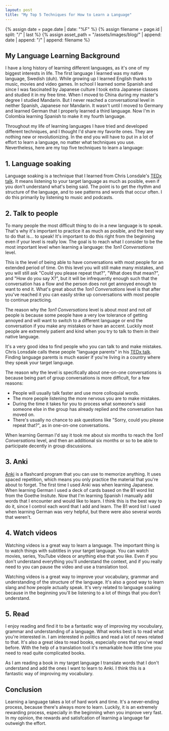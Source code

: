 ```yaml
---
layout: post
title: "My Top 5 Techniques for How to Learn a Language"
---
```


{% assign date = page.date | date: "%F" %}
{% assign filename = page.id | split: "/" | last %}
{% assign asset_path = "/assets/images/blog/" | append: date | append: "/" | append: filename %}

## My Language Learning Background

I have a long history of learning different languages, as it's one of my biggest interests in life. The first language I learned was my native language, Swedish (duh). While growing up I learned English thanks to music, movies and video games. In school I learned some Spanish and since I was fascinated by Japanese culture I took extra Japanese classes and studied it in my free time. When I moved to China during my master's degree I studied Mandarin. But I never reached a conversational level in neither Spanish, Japanese nor Mandarin. It wasn't until I moved to Germany and learned German that I properly learned a third language. Now I'm in Colombia learning Spanish to make it my fourth language.

Throughout my life of learning languages I have tried and developed different techniques, and I thought I'd share my favorite ones. They are nothing new or revolutionizing. In the end you will have to put in a lot of effort to learn a language, no matter what techniques you use. Nevertheless, here are my top five techniques to learn a language:

## 1. Language soaking
Language soaking is a technique that I learned from Chris Lonsdale's [TEDx talk](https://www.youtube.com/watch?v=d0yGdNEWdn0). It means listening to your target language as much as posible, even if you don't understand what's being said. The point is to get the rhythm and structure of the language, and to see patterns and words that occur often. I do this primarily by listening to music and podcasts.

## 2. Talk to people
To many people the most difficult thing to do in a new language is to speak. That's why it's important to practice it as much as posible, and the best way to do that is... to speak! It's important to do this right from the beginning even if your level is really low. The goal is to reach what I consider to be the most important level when learning a language: the *1on1 Conversations* level.

This is the level of being able to have conversations with most people for an extended period of time. On this level you will still make many mistakes, and you will still ask "Could you please repeat that?", "What does that mean?", and "How do you say X?", but it will be infrequently enough such that the conversation has a flow and the person does not get annoyed enough to want to end it. What's great about the *1on1 Conversations* level is that after you've reached it you can easily strike up conversations with most people to continue practicing.

The reason why the *1on1 Conversations* level is about *most* and not *all* people is because some people have a very low tolerance of getting annoyed and will want to switch to a different language or end the conversation if you make any mistakes or have an accent. Luckily most people are extremely patient and kind when you try to talk to them in their native language.

It's a very good idea to find people who you can talk to and make mistakes. Chris Lonsdale calls these people "language parents" in his [TEDx talk](https://www.youtube.com/watch?v=d0yGdNEWdn0). Finding language parents is much easier if you're living in a country where they speak your target language.

The reason why the level is specifically about one-on-one conversations is because being part of group conversations is more difficult, for a few reasons: 

- People will usually talk faster and use more colloquial words.
- The more people listening the more nervous you are to make mistakes.
- During the time it takes for you to process what someone's said someone else in the group has already replied and the conversation has moved on.
- There's usually no chance to ask questions like "Sorry, could you please repeat that?", as in one-on-one conversations. 

When learning German I'd say it took me about six months to reach the *1on1 Conversations* level, and then an additional six months or so to be able to participate decently in group discussions.

## 3. Anki
[Anki](https://apps.ankiweb.net/) is a flashcard program that you can use to memorize anything. It uses spaced repetition, which means you only practice the material that you're about to forget. The first time I used Anki was when learning Japanese. When learning German I used a deck of cards based on the B1 word list from the Goethe Insitute. Now that I'm learning Spanish I manually add words that I encounter and would like to learn. I think this is the best way to do it, since I control each word that I add and learn. The B1 word list I used when learning German was very helpful, but there were also several words that weren't.

## 4. Watch videos
Watching videos is a great way to learn a language. The important thing is to watch things with subtitles in your target language. You can watch movies, series, YouTube videos or anything else that you like. Even if you don't understand everything you'll understand the context, and if you really need to you can pause the video and use a translation tool. 

Watching videos is a great way to improve your vocabulary, grammar and understanding of the structure of the language. It's also a good way to learn slang and how people actually speak. It's very related to language soaking because in the beginning you'll be listening to a lot of things that you don't understand.

## 5. Read
I enjoy reading and find it to be a fantastic way of improving my vocubulary, grammar and understanding of a language. What works best is to read what you're interested in. I am interested in politics and read a lot of news related to that. It's also a great idea to read books, especially ones that you've read before. With the help of a translation tool it's remarkable how little time you need to read quite complicated books.

As I am reading a book in my target language I translate words that I don't understand and add the ones I want to learn to Anki. I think this is a fantastic way of improving my vocabulary. 


## Conclusion
Learning a language takes a lot of hard work and time. It's a never-ending process, because there's always more to learn. Luckily, it is an extremely rewarding process, especially in the beginning when you improve very fast. In my opinion, the rewards and satisfcation of learning a language far outweigh the effort.



